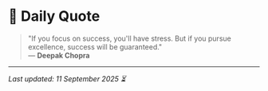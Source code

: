 # 📜 Daily Quote

> "If you focus on success, you'll have stress. But if you pursue excellence, success will be guaranteed."  
> — **Deepak Chopra**

---

_Last updated: 11 September 2025 ⏳_

